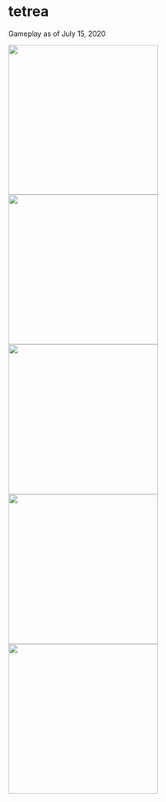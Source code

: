 # tetrea

Gameplay as of July 15, 2020

<img src="https://user-images.githubusercontent.com/29984767/87606312-adceee00-c6c8-11ea-996f-162e271f47a2.gif" width=300/>
<img src="https://user-images.githubusercontent.com/29984767/87605429-bfaf9180-c6c6-11ea-9b8e-3695d8f7008e.PNG" width=300/>
<img src="https://user-images.githubusercontent.com/29984767/87605560-ff767900-c6c6-11ea-858a-9bc6e3640ffb.PNG" width=300/>
<img src="https://user-images.githubusercontent.com/29984767/87605643-27fe7300-c6c7-11ea-8894-5b741b37b133.PNG" width=300/>
<img src="https://user-images.githubusercontent.com/29984767/87605651-2b91fa00-c6c7-11ea-9d3b-4cd8b02e287f.PNG" width=300/>
